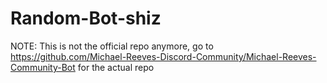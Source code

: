 # Random-Bot-shiz
NOTE: This is not the official repo anymore, go to https://github.com/Michael-Reeves-Discord-Community/Michael-Reeves-Community-Bot for the actual repo
